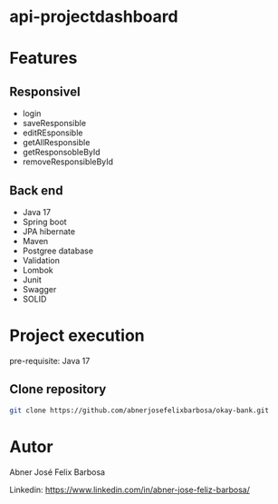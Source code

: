# api-projectdashboard

# Features

## Responsivel

- login
- saveResponsible
- editREsponsible
- getAllResponsible
- getResponsobleById
- removeResponsibleById

## Back end

- Java 17
- Spring boot
- JPA hibernate
- Maven
- Postgree database
- Validation
- Lombok
- Junit
- Swagger
- SOLID 
 
# Project execution

pre-requisite: Java 17

## Clone repository
```bash
git clone https://github.com/abnerjosefelixbarbosa/okay-bank.git
```

# Autor

Abner José Felix Barbosa

Linkedin: https://www.linkedin.com/in/abner-jose-feliz-barbosa/
